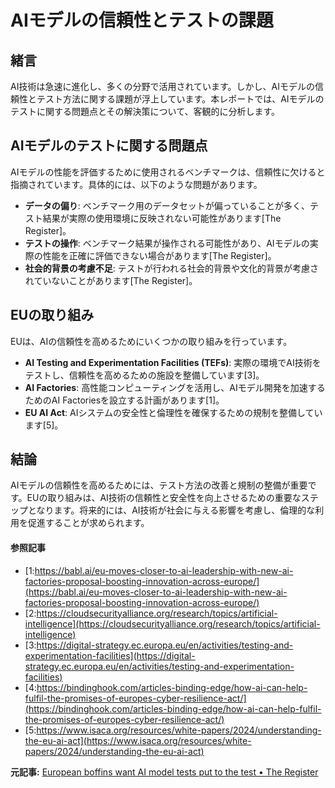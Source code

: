 # AIモデルの信頼性とテストの課題

## 緒言

AI技術は急速に進化し、多くの分野で活用されています。しかし、AIモデルの信頼性とテスト方法に関する課題が浮上しています。本レポートでは、AIモデルのテストに関する問題点とその解決策について、客観的に分析します。

## AIモデルのテストに関する問題点

AIモデルの性能を評価するために使用されるベンチマークは、信頼性に欠けると指摘されています。具体的には、以下のような問題があります。

- **データの偏り**: ベンチマーク用のデータセットが偏っていることが多く、テスト結果が実際の使用環境に反映されない可能性があります[The Register]。
- **テストの操作**: ベンチマーク結果が操作される可能性があり、AIモデルの実際の性能を正確に評価できない場合があります[The Register]。
- **社会的背景の考慮不足**: テストが行われる社会的背景や文化的背景が考慮されていないことがあります[The Register]。

## EUの取り組み

EUは、AIの信頼性を高めるためにいくつかの取り組みを行っています。

- **AI Testing and Experimentation Facilities (TEFs)**: 実際の環境でAI技術をテストし、信頼性を高めるための施設を整備しています[3]。
- **AI Factories**: 高性能コンピューティングを活用し、AIモデル開発を加速するためのAI Factoriesを設立する計画があります[1]。
- **EU AI Act**: AIシステムの安全性と倫理性を確保するための規制を整備しています[5]。

## 結論

AIモデルの信頼性を高めるためには、テスト方法の改善と規制の整備が重要です。EUの取り組みは、AI技術の信頼性と安全性を向上させるための重要なステップとなります。将来的には、AI技術が社会に与える影響を考慮し、倫理的な利用を促進することが求められます。

#### 参照記事
- [1:https://babl.ai/eu-moves-closer-to-ai-leadership-with-new-ai-factories-proposal-boosting-innovation-across-europe/](https://babl.ai/eu-moves-closer-to-ai-leadership-with-new-ai-factories-proposal-boosting-innovation-across-europe/)
- [2:https://cloudsecurityalliance.org/research/topics/artificial-intelligence](https://cloudsecurityalliance.org/research/topics/artificial-intelligence)
- [3:https://digital-strategy.ec.europa.eu/en/activities/testing-and-experimentation-facilities](https://digital-strategy.ec.europa.eu/en/activities/testing-and-experimentation-facilities)
- [4:https://bindinghook.com/articles-binding-edge/how-ai-can-help-fulfil-the-promises-of-europes-cyber-resilience-act/](https://bindinghook.com/articles-binding-edge/how-ai-can-help-fulfil-the-promises-of-europes-cyber-resilience-act/)
- [5:https://www.isaca.org/resources/white-papers/2024/understanding-the-eu-ai-act](https://www.isaca.org/resources/white-papers/2024/understanding-the-eu-ai-act)


**元記事:** [European boffins want AI model tests put to the test • The Register](https://www.theregister.com/2025/02/15/boffins_question_ai_model_test/)